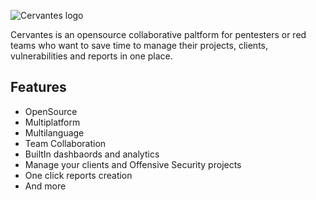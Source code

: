 ![Cervantes logo](https://raw.githubusercontent.com/CervantesSecurity/.github/main/profile/logo-horizontal.png)

Cervantes is an opensource collaborative paltform for pentesters or red teams who want to save time to manage their projects, clients, vulnerabilities and reports in one place. 

## Features
* OpenSource
* Multiplatform
* Multilanguage
* Team Collaboration
* BuiltIn dashbaords and analytics
* Manage your clients and Offensive Security projects
* One click reports creation
* And more



